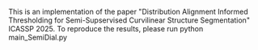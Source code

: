 This is an implementation of the paper "Distribution Alignment Informed Thresholding for Semi-Supservised Curvilinear Structure Segmentation" ICASSP 2025. To reproduce the results, please run python main_SemiDial.py


